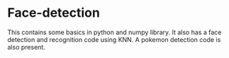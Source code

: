# Face-detection
This contains some basics in python and numpy library.
It also has a face detection and recognition code using KNN.
A pokemon detection code is also present.

